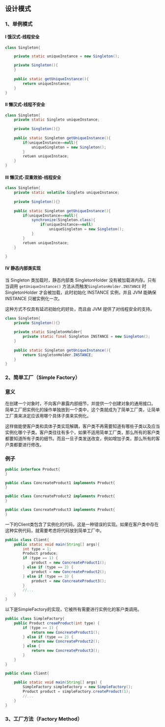 ## 设计模式
### 1、单例模式
#### I 饿汉式-线程安全
```java
class Singleton{

	private static uniqueInstance = new Singleton();

    private Singleton(){
    }
    
    public static getUniqueInstance(){
        return uniqueInstance;
    }
}
```
#### II 懒汉式-线程不安全
```java
class Singleton{
	private static Singleto uniqueInstance;
  
	private Singleton(){}
  
	public static Singleton getUniqueInstance(){
    	if(uniqueInstance==null){
            uniqueSingleton = new Singleton();
		}
		retuen uniqueInstace;
	}
}
```

#### III 懒汉式-双重效验-线程安全
```java
class Singleton{
	private static volatile Singleto uniqueInstance;
  
	private Singleton(){}
  
	public static Singleton getUniqueInstance(){
    	if(uniqueInstance==null){
			synchronize(Singleton.class){
				if(uniqueInstance==null)
					uniqueSingleton = new Singleton();
			}
		}
		retuen uniqueInstace;
	}

}
```
#### IV 静态内部类实现
当 Singleton 类加载时，静态内部类 SingletonHolder 没有被加载进内存。只有当调用 `getUniqueInstance()` 方法从而触发`SingletonHolder.INSTANCE` 时 SingletonHolder 才会被加载，此时初始化 INSTANCE 实例，并且 JVM 能确保 INSTANCE 只被实例化一次。

这种方式不仅具有延迟初始化的好处，而且由 JVM 提供了对线程安全的支持。
```java
class Singleton{
    private Singleton(){}
    
    private static SingletonHolder{
        private static final Singleton INSTANCE = new Singleton();
    }
    
    public static Singleton getUniqueInstance(){
        return SingletonHolder.INSTANCE;
    }
}

```
### 2、简单工厂（Simple Factory）
### 意义
在创建一个对象时，不向客户暴露内部细节，并提供一个创建对象的通用接口。
简单工厂把实例化的操作单独放到一个类中，这个类就成为了简单工厂类，让简单工厂类来决定应该用哪个具体子类来实例化。

这样做能使客户类和具体子类实现解耦，客户类不再需要知道有哪些子类以及应当实例化哪个子类。客户类往往有多个，如果不适用简单工厂类，那么所有的客户类都要知道所有子类的细节。而且一旦子类发送改变，例如增加子类，那么所有的客户类都要进行修改。
### 例子
```java
public interface Product{
}
````
```java
public class ConcreateProduct1 implements Product{
}
````
```java
public class ConcreateProduct2 implements Product{
}
````
```java
public class ConcreateProduct3 implements Product{
}
````
一下的Client类包含了实例化的代码，这是一种错误的实现。如果在客户类中存在这种实例代码，就需要考虑将代码放到简单工厂中。
```java
public class Client{
	public static void main(String[] args){
		int type = 1;
		Product produce;
		if (type == 1) {
			product = new ConcreateProduct1();
		} else if (type == 2) {
			product = new ConcreateProduct2();
		} else if (type == 3) {
			product = new ConcreateProduct3();
		}
		//...
	}
}
```
以下是SimpleFactory的实现，它被所有需要进行实例化的客户类调用。
```java
public class SimpleFactory{
	public Product creaeProduct(int type) {
		if (type == 1) {
			return new ConcreateProduct1();
		} else if (type == 2) {
			return new ConcreateProduct2();
		} else {
			return new ConcreateProduct3();
		}
	}
}
```
```java
public class Client{
	
	public static void main(String[] args) {
		SimpleFactory simpleFactory = new SimpleFactory();
		Product product = simpleFactory.createProduct(1);
		//...
	}
}
```
### 3、工厂方法（Factory Method）
